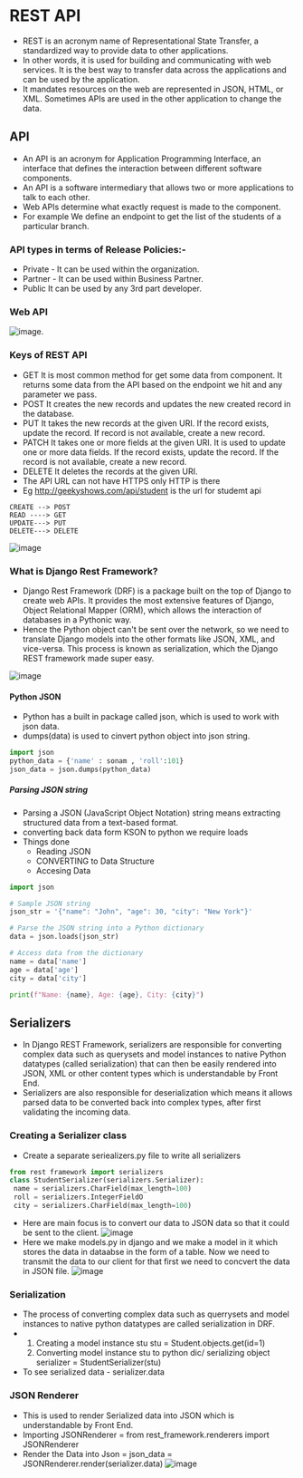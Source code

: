 # REST API
- REST is an acronym name of Representational State Transfer, a standardized way to provide data to other applications.
- In other words, it is used for building and communicating with web services. It is the best way to transfer data across the applications and can be used by the application.
- It mandates resources on the web are represented in JSON, HTML, or XML. Sometimes APIs are used in the other application to change the data.

## API 
- An API is an acronym for Application Programming Interface, an interface that defines the interaction between different software components.
- An API is a software intermediary that allows two or more applications to talk to
each other.
- Web APIs determine what exactly request is made to the component.
- For example We define an endpoint to get the list of the students of a particular branch.
### API types in terms of Release Policies:-
- Private - It can be used within the organization.
- Partner - It can be used within Business Partner.
- Public It can be used by any 3rd part developer.

### Web API
![image](https://github.com/pratt0007/TIL/assets/100209212/e57a6292-a0aa-46e0-9db5-b8920cbcb37b).


### Keys of REST API
- GET It is most common method for get some data from component. It returns some data from the API based on the endpoint we hit and any parameter we pass.
- POST It creates the new records and updates the new created record in the database.
- PUT It takes the new records at the given URI. If the record exists, update the record. If record is not available, create a new record.
- PATCH It takes one or more fields at the given URI. It is used to update one or more data fields. If the record exists, update the record. If the record is not available, create a new record.
- DELETE It deletes the records at the given URI.
- The API URL can not have HTTPS only HTTP is there
- Eg http://geekyshows.com/api/student  is the url for studemt api

```
CREATE --> POST
READ ----> GET
UPDATE---> PUT
DELETE---> DELETE
```
![image](https://github.com/pratt0007/TIL/assets/100209212/1f7b98e3-7ca4-4a3b-9d41-664440589471)

### What is Django Rest Framework?
- Django Rest Framework (DRF) is a package built on the top of Django to create web APIs. It provides the most extensive features of Django, Object Relational Mapper (ORM), which allows the interaction of databases in a Pythonic way.
- Hence the Python object can't be sent over the network, so we need to translate Django models into the other formats like JSON, XML, and vice-versa. This process is known as serialization, which the Django REST framework made super easy.

 ![image](https://github.com/pratt0007/TIL/assets/100209212/c7b676b3-076e-41a5-8703-64e16fc484d5)

#### Python JSON
- Python has a built in package called json, which is used to work with json data.
- dumps(data) is used to cinvert python object into json string.
```python
import json
python_data = {'name' : sonam , 'roll':101}
json_data = json.dumps(python_data)
```
##### Parsing JSON string
- Parsing a JSON (JavaScript Object Notation) string means extracting structured data from a text-based format.
- converting back data form KSON to python we require loads
- Things done
    - Reading JSON
    - CONVERTING to Data Structure
    - Accesing Data
```python
import json

# Sample JSON string
json_str = '{"name": "John", "age": 30, "city": "New York"}'

# Parse the JSON string into a Python dictionary
data = json.loads(json_str)

# Access data from the dictionary
name = data['name']
age = data['age']
city = data['city']

print(f"Name: {name}, Age: {age}, City: {city}")
```
## Serializers
- In Django REST Framework, serializers are responsible for converting complex data such as querysets and model instances to native Python datatypes (called serialization) that can then be easily rendered into JSON, XML or other content types which is understandable by Front End.
- Serializers are also responsible for deserialization which means it allows parsed data to be converted back into complex types, after first validating the incoming data.

### Creating a Serializer class
- Create a separate seriealizers.py file to write all serializers
```PYTHON
from rest framework import serializers
class StudentSerializer(serializers.Serializer):
 name = serializers.CharField(max_length=100)
 roll = serializers.IntegerFieldO
 city = serializers.CharField(max_length=100)
```
- Here are main focus is to convert our data to JSON data so that it could be sent to the client.
![image](https://github.com/pratt0007/TIL/assets/100209212/c502d9d3-ae14-4709-bc91-d35e58bc09d3)
- Here we make models.py in django and we make a model in it which stores the data in dataabse in the form of a table. Now we need to transmit the data to our client for that first we need to concvert the data in JSON file.
![image](https://github.com/pratt0007/TIL/assets/100209212/cc06c85d-a337-4c57-b56e-814fd7124462)

### Serialization
- The process of converting complex data such as querrysets and model instances to native python datatypes are called serialization in DRF.
- 1. Creating a model instance stu
     stu = Student.objects.get(id=1)
  2. Converting model instance stu to python dic/ serializing object
     serializer = StudentSerializer(stu)
- To see serialized data - serializer.data
### JSON Renderer
- This is used to render Serialized data into JSON which is understandable by Front End.
- Importing JSONRenderer = from rest_framework.renderers import JSONRenderer
- Render the Data into Json = json_data = JSONRenderer.render(serializer.data)
![image](https://github.com/pratt0007/TIL/assets/100209212/540fc0de-d5c2-49ae-b3b3-bf0f8d99253b)



